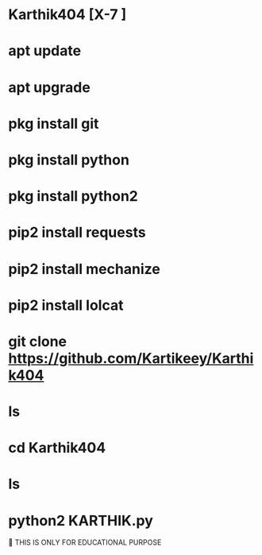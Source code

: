 # Karthik404 [X-7 ]

# apt update

# apt upgrade

# pkg install git 

# pkg install python

# pkg install python2

# pip2 install requests

# pip2 install mechanize

# pip2 install lolcat

# git clone https://github.com/Kartikeey/Karthik404

# ls

# cd Karthik404

# ls 

# python2 KARTHIK.py




📢 THIS IS ONLY FOR EDUCATIONAL PURPOSE 
